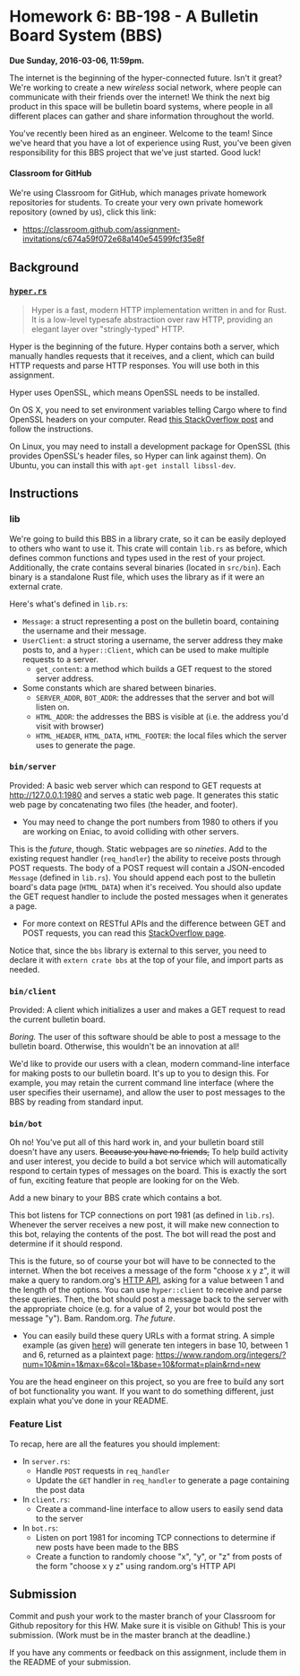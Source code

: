 # Homework 6: BB-198 - A Bulletin Board System (BBS)

**Due Sunday, 2016-03-06, 11:59pm.**

The internet is the beginning of the hyper-connected future. Isn't it great?
We're working to create a new _wireless_ social network, where people can
communicate with their friends over the internet! We think the next big product
in this space will be bulletin board systems, where people in all different
places can gather and share information throughout the world.

You've recently been hired as an engineer. Welcome to the team! Since we've
heard that you have a lot of experience using Rust, you've been given
responsibility for this BBS project that we've just started. Good luck!

#### Classroom for GitHub

We're using Classroom for GitHub, which manages private homework repositories
for students. To create your very own private homework repository (owned by
us), click this link:

* https://classroom.github.com/assignment-invitations/c674a59f072e68a140e54599fcf35e8f

## Background

### [`hyper.rs`][]

[`hyper.rs`]: http://hyper.rs

> Hyper is a fast, modern HTTP implementation written in and for Rust. It is a
low-level typesafe abstraction over raw HTTP, providing an elegant layer over
"stringly-typed" HTTP.

Hyper is the beginning of the future. Hyper contains both a server, which
manually handles requests that it receives, and a client, which can build HTTP
requests and parse HTTP responses. You will use both in this assignment.

Hyper uses OpenSSL, which means OpenSSL needs to be installed.

On OS X, you need to set environment variables telling Cargo where to find
OpenSSL headers on your computer. Read
[this StackOverflow post][osx_ssl_instructions] and follow the instructions.

[osx_ssl_instructions]: http://stackoverflow.com/questions/34612395/openssl-crate-fails-compilation-on-mac-os-x-10-11

On Linux, you may need to install a development package for OpenSSL (this
provides OpenSSL's header files, so Hyper can link against them). On Ubuntu, you
can install this with `apt-get install libssl-dev`.

## Instructions

### lib

We're going to build this BBS in a library crate, so it can be easily deployed
to others who want to use it. This crate will contain `lib.rs` as before, which
defines common functions and types used in the rest of your project.
Additionally, the crate contains several binaries (located in `src/bin`). Each binary
is a standalone Rust file, which uses the library as if it were an external
crate.

Here's what's defined in `lib.rs`:

- `Message`: a struct representing a post on the bulletin board, containing the
  username and their message.
- `UserClient`: a struct storing a username, the server address they make posts
  to, and a `hyper::Client`, which can be used to make multiple requests to a
  server.
  - `get_content`: a method which builds a GET request to the stored server
  address.
- Some constants which are shared between binaries.
  - `SERVER_ADDR`, `BOT_ADDR`: the addresses that the server and bot will listen
    on.
  - `HTML_ADDR`: the addresses the BBS is visible at (i.e. the
    address you'd visit with browser)
  - `HTML_HEADER`, `HTML_DATA`, `HTML_FOOTER`: the local files which the server
    uses to generate the page.

### `bin/server`

Provided: A basic web server which can respond to GET requests at
http://127.0.0.1:1980 and serves a static web page. It generates this static web
page by concatenating two files (the header, and footer).

* You may need to change the port numbers from 1980 to others if you are working
  on Eniac, to avoid colliding with other servers.

This is the _future_, though. Static webpages are so _nineties_. Add to the
existing request handler (`req_handler`) the ability to receive posts through
POST requests. The body of a POST request will contain a JSON-encoded `Message`
(defined in `lib.rs`). You should append each post to the bulletin board's data
page (`HTML_DATA`) when it's received. You should also update the GET request
handler to include the posted messages when it generates a page.

* For more context on RESTful APIs and the difference between GET and POST
  requests, you can read this [StackOverflow page][restful].

[restful]: https://stackoverflow.com/questions/671118/what-exactly-is-restful-programming

Notice that, since the `bbs` library is external to this server, you need to
declare it with `extern crate bbs` at the top of your file, and import parts as
needed.

### `bin/client`

Provided: A client which initializes a user and makes a GET request to read the
current bulletin board.

_Boring._ The user of this software should be able to post a message to the
bulletin board. Otherwise, this wouldn't be an innovation at all!

We'd like to provide our users with a clean, modern command-line interface for
making posts to our bulletin board. It's up to you to design this. For example,
you may retain the current command line interface (where the user specifies
their username), and allow the user to post messages to the BBS by reading from
standard input.

### `bin/bot`

Oh no! You've put all of this hard work in, and your bulletin board still
doesn't have any users. ~~Because you have no friends,~~ To help build activity
and user interest, you decide to build a bot service which will automatically
respond to certain types of messages on the board. This is exactly the sort of
fun, exciting feature that people are looking for on the Web.

Add a new binary to your BBS crate which contains a bot.

This bot listens for TCP connections on port 1981 (as defined in `lib.rs`).
Whenever the server receives a new post, it will make new connection to this bot,
relaying the contents of the post. The bot will read the post and determine if
it should respond.

This is the future, so of course your bot will have to be connected to the
internet. When the bot receives a message of the form "choose x y z", it will
make a query to random.org's [HTTP API][random-api], asking for a value between
1 and the length of the options. You can use `hyper::client` to receive and
parse these queries. Then, the bot should post a message back to the server with
the appropriate choice (e.g. for a value of 2, your bot would post the message
"y"). Bam. Random.org. _The future_.

* You can easily build these query URLs with a format string. A simple example
  (as given [here][random-api]) will generate ten integers in base 10, between 1
  and 6, returned as a plaintext page:
  https://www.random.org/integers/?num=10&min=1&max=6&col=1&base=10&format=plain&rnd=new

You are the head engineer on this project, so you are free to build any sort of
bot functionality you want. If you want to do something different, just explain
what you've done in your README.

[random-api]: https://www.random.org/clients/http/

### Feature List

To recap, here are all the features you should implement:

- In `server.rs`:
  - Handle `POST` requests in `req_handler`
  - Update the `GET` handler in `req_handler` to generate a page containing the
      post data
- In `client.rs`:
  - Create a command-line interface to allow users to easily send data to the
      server
- In `bot.rs`:
  - Listen on port 1981 for incoming TCP connections to determine if new posts
      have been made to the BBS
  - Create a function to randomly choose "x", "y", or "z" from posts of the form
      "choose x y z" using random.org's HTTP API

## Submission

Commit and push your work to the master branch of your Classroom for Github
repository for this HW. Make sure it is visible on Github! This is your
submission. (Work must be in the master branch at the deadline.)

If you have any comments or feedback on this assignment, include them in the
README of your submission.
